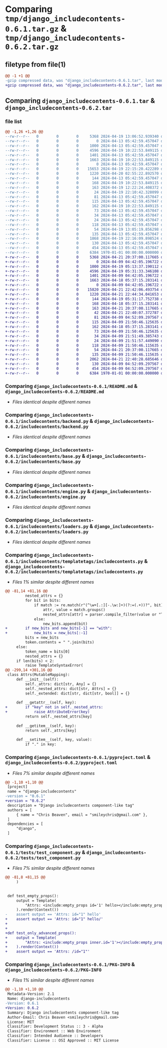# Comparing `tmp/django_includecontents-0.6.1.tar.gz` & `tmp/django_includecontents-0.6.2.tar.gz`

## filetype from file(1)

```diff
@@ -1 +1 @@
-gzip compressed data, was "django_includecontents-0.6.1.tar", last modified: Sat Apr 20 02:55:22 2024, max compression
+gzip compressed data, was "django_includecontents-0.6.2.tar", last modified: Sun Apr 21 22:44:34 2024, max compression
```

## Comparing `django_includecontents-0.6.1.tar` & `django_includecontents-0.6.2.tar`

### file list

```diff
@@ -1,26 +1,26 @@
--rw-r--r--   0        0        0     5368 2024-04-19 13:06:52.939340 django_includecontents-0.6.1/README.md
--rw-r--r--   0        0        0        0 2024-04-13 05:42:59.457047 django_includecontents-0.6.1/includecontents/__init__.py
--rw-r--r--   0        0        0     1000 2024-04-13 05:42:59.457047 django_includecontents-0.6.1/includecontents/backend.py
--rw-r--r--   0        0        0     4596 2024-04-19 10:22:53.849115 django_includecontents-0.6.1/includecontents/base.py
--rw-r--r--   0        0        0     1401 2024-04-13 05:42:59.457047 django_includecontents-0.6.1/includecontents/engine.py
--rw-r--r--   0        0        0     1663 2024-04-19 10:22:53.849115 django_includecontents-0.6.1/includecontents/loaders.py
--rw-r--r--   0        0        0        0 2024-04-13 05:42:59.457047 django_includecontents-0.6.1/includecontents/templatetags/__init__.py
--rw-r--r--   0        0        0    15653 2024-04-19 22:15:20.422289 django_includecontents-0.6.1/includecontents/templatetags/includecontents.py
--rw-r--r--   0        0        0     1220 2024-04-20 02:55:22.892570 django_includecontents-0.6.1/pyproject.toml
--rw-r--r--   0        0        0      144 2024-04-13 05:42:59.457047 django_includecontents-0.6.1/tests/settings.py
--rw-r--r--   0        0        0      168 2024-04-19 10:22:53.849115 django_includecontents-0.6.1/tests/templates/components/card.html
--rw-r--r--   0        0        0      163 2024-04-19 12:22:24.408372 django_includecontents-0.6.1/tests/templates/components/card_extend.html
--rw-r--r--   0        0        0       24 2024-04-19 22:10:42.328099 django_includecontents-0.6.1/tests/templates/components/empty_props.html
--rw-r--r--   0        0        0       81 2024-04-13 05:42:59.457047 django_includecontents-0.6.1/tests/templates/multiline.html
--rw-r--r--   0        0        0      115 2024-04-13 05:42:59.457047 django_includecontents-0.6.1/tests/templates/test_component/attrs.html
--rw-r--r--   0        0        0      162 2024-04-19 10:22:53.849115 django_includecontents-0.6.1/tests/templates/test_component/extend_class.html
--rw-r--r--   0        0        0       73 2024-04-13 05:42:59.457047 django_includecontents-0.6.1/tests/templates/test_component/index.html
--rw-r--r--   0        0        0       34 2024-04-13 05:42:59.457047 django_includecontents-0.6.1/tests/templates/test_component/missing_attr.html
--rw-r--r--   0        0        0       24 2024-04-13 05:42:59.457047 django_includecontents-0.6.1/tests/templates/test_component/missing_closing_tag.html
--rw-r--r--   0        0        0      118 2024-04-13 05:42:59.457047 django_includecontents-0.6.1/tests/templates/test_tag/basic.html
--rw-r--r--   0        0        0       54 2024-04-19 13:05:19.856298 django_includecontents-0.6.1/tests/templates/test_tag/inner.html
--rw-r--r--   0        0        0      135 2024-04-13 05:42:59.457047 django_includecontents-0.6.1/tests/templates/test_tag/with_attr.html
--rw-r--r--   0        0        0     1868 2024-04-19 22:16:09.898524 django_includecontents-0.6.1/tests/test_component.py
--rw-r--r--   0        0        0      130 2024-04-13 05:42:59.457047 django_includecontents-0.6.1/tests/test_multiline.py
--rw-r--r--   0        0        0      454 2024-04-13 05:42:59.457047 django_includecontents-0.6.1/tests/test_tag.py
--rw-r--r--   0        0        0     6384 1970-01-01 00:00:00.000000 django_includecontents-0.6.1/PKG-INFO
+-rw-r--r--   0        0        0     5368 2024-04-21 20:37:00.117665 django_includecontents-0.6.2/README.md
+-rw-r--r--   0        0        0        0 2024-04-09 04:42:05.196722 django_includecontents-0.6.2/includecontents/__init__.py
+-rw-r--r--   0        0        0     1000 2024-04-19 05:13:37.190112 django_includecontents-0.6.2/includecontents/backend.py
+-rw-r--r--   0        0        0     4596 2024-04-19 05:31:33.346108 django_includecontents-0.6.2/includecontents/base.py
+-rw-r--r--   0        0        0     1401 2024-04-09 04:42:05.196722 django_includecontents-0.6.2/includecontents/engine.py
+-rw-r--r--   0        0        0     1663 2024-04-18 05:37:15.283141 django_includecontents-0.6.2/includecontents/loaders.py
+-rw-r--r--   0        0        0        0 2024-04-09 04:42:05.196722 django_includecontents-0.6.2/includecontents/templatetags/__init__.py
+-rw-r--r--   0        0        0    15820 2024-04-21 22:42:06.493754 django_includecontents-0.6.2/includecontents/templatetags/includecontents.py
+-rw-r--r--   0        0        0     1220 2024-04-21 22:44:34.041653 django_includecontents-0.6.2/pyproject.toml
+-rw-r--r--   0        0        0      144 2024-04-19 05:31:17.752738 django_includecontents-0.6.2/tests/settings.py
+-rw-r--r--   0        0        0      168 2024-04-18 05:37:15.283141 django_includecontents-0.6.2/tests/templates/components/card.html
+-rw-r--r--   0        0        0      163 2024-04-21 20:37:00.117665 django_includecontents-0.6.2/tests/templates/components/card_extend.html
+-rw-r--r--   0        0        0       42 2024-04-21 22:40:07.372787 django_includecontents-0.6.2/tests/templates/components/empty_props.html
+-rw-r--r--   0        0        0       81 2024-04-09 04:52:09.297567 django_includecontents-0.6.2/tests/templates/multiline.html
+-rw-r--r--   0        0        0      115 2024-04-09 21:50:46.125635 django_includecontents-0.6.2/tests/templates/test_component/attrs.html
+-rw-r--r--   0        0        0      162 2024-04-18 05:37:15.283141 django_includecontents-0.6.2/tests/templates/test_component/extend_class.html
+-rw-r--r--   0        0        0       73 2024-04-09 21:50:46.125635 django_includecontents-0.6.2/tests/templates/test_component/index.html
+-rw-r--r--   0        0        0       34 2024-04-09 21:51:49.385743 django_includecontents-0.6.2/tests/templates/test_component/missing_attr.html
+-rw-r--r--   0        0        0       24 2024-04-09 21:51:57.449090 django_includecontents-0.6.2/tests/templates/test_component/missing_closing_tag.html
+-rw-r--r--   0        0        0      118 2024-04-09 21:50:46.115635 django_includecontents-0.6.2/tests/templates/test_tag/basic.html
+-rw-r--r--   0        0        0       54 2024-04-21 20:37:00.117665 django_includecontents-0.6.2/tests/templates/test_tag/inner.html
+-rw-r--r--   0        0        0      135 2024-04-09 21:50:46.115635 django_includecontents-0.6.2/tests/templates/test_tag/with_attr.html
+-rw-r--r--   0        0        0     2062 2024-04-21 22:40:28.685646 django_includecontents-0.6.2/tests/test_component.py
+-rw-r--r--   0        0        0      130 2024-04-09 04:52:09.297567 django_includecontents-0.6.2/tests/test_multiline.py
+-rw-r--r--   0        0        0      454 2024-04-09 04:52:09.297567 django_includecontents-0.6.2/tests/test_tag.py
+-rw-r--r--   0        0        0     6384 1970-01-01 00:00:00.000000 django_includecontents-0.6.2/PKG-INFO
```

### Comparing `django_includecontents-0.6.1/README.md` & `django_includecontents-0.6.2/README.md`

 * *Files identical despite different names*

### Comparing `django_includecontents-0.6.1/includecontents/backend.py` & `django_includecontents-0.6.2/includecontents/backend.py`

 * *Files identical despite different names*

### Comparing `django_includecontents-0.6.1/includecontents/base.py` & `django_includecontents-0.6.2/includecontents/base.py`

 * *Files identical despite different names*

### Comparing `django_includecontents-0.6.1/includecontents/engine.py` & `django_includecontents-0.6.2/includecontents/engine.py`

 * *Files identical despite different names*

### Comparing `django_includecontents-0.6.1/includecontents/loaders.py` & `django_includecontents-0.6.2/includecontents/loaders.py`

 * *Files identical despite different names*

### Comparing `django_includecontents-0.6.1/includecontents/templatetags/includecontents.py` & `django_includecontents-0.6.2/includecontents/templatetags/includecontents.py`

 * *Files 1% similar despite different names*

```diff
@@ -81,14 +81,16 @@
         nested_attrs = {}
         for bit in bits:
             if match := re.match(r"(^\w+[.:][-.\w:]+)(?:=(.+))?", bit):
                 attr, value = match.groups()
                 nested_attrs[attr] = parser.compile_filter(value or "True")
             else:
                 new_bits.append(bit)
+        if new_bits and new_bits[-1] == "with":
+            new_bits = new_bits[:-1]
         bits = new_bits
         token.contents = " ".join(bits)
     else:
         token_name = bits[0]
         nested_attrs = {}
     if len(bits) < 2:
         raise TemplateSyntaxError(
@@ -299,14 +301,16 @@
 class Attrs(MutableMapping):
     def __init__(self):
         self._attrs: dict[str, Any] = {}
         self._nested_attrs: dict[str, Attrs] = {}
         self._extended: dict[str, dict[str, bool]] = {}
 
     def __getattr__(self, key):
+        if "key" not in self._nested_attrs:
+            raise AttributeError(key)
         return self._nested_attrs[key]
 
     def __getitem__(self, key):
         return self._attrs[key]
 
     def __setitem__(self, key, value):
         if "." in key:
```

### Comparing `django_includecontents-0.6.1/pyproject.toml` & `django_includecontents-0.6.2/pyproject.toml`

 * *Files 7% similar despite different names*

```diff
@@ -1,10 +1,10 @@
 [project]
 name = "django-includecontents"
-version = "0.6.1"
+version = "0.6.2"
 description = "Django includecontents component-like tag"
 authors = [
     { name = "Chris Beaven", email = "smileychris@gmail.com" },
 ]
 dependencies = [
     "django",
 ]
```

### Comparing `django_includecontents-0.6.1/tests/test_component.py` & `django_includecontents-0.6.2/tests/test_component.py`

 * *Files 7% similar despite different names*

```diff
@@ -81,8 +81,15 @@
     )
 
 
 def test_empty_props():
     output = Template(
         "Attrs: <include:empty_props id='1' hello></include:empty_props>"
     ).render(Context())
-    assert output == 'Attrs: id="1" hello'
+    assert output == 'Attrs: id="1" hello/'
+
+
+def test_only_advanced_props():
+    output = Template(
+        "Attrs: <include:empty_props inner.id='1'></include:empty_props>"
+    ).render(Context())
+    assert output == 'Attrs: /id="1"'
```

### Comparing `django_includecontents-0.6.1/PKG-INFO` & `django_includecontents-0.6.2/PKG-INFO`

 * *Files 1% similar despite different names*

```diff
@@ -1,10 +1,10 @@
 Metadata-Version: 2.1
 Name: django-includecontents
-Version: 0.6.1
+Version: 0.6.2
 Summary: Django includecontents component-like tag
 Author-Email: Chris Beaven <smileychris@gmail.com>
 License: MIT
 Classifier: Development Status :: 3 - Alpha
 Classifier: Environment :: Web Environment
 Classifier: Intended Audience :: Developers
 Classifier: License :: OSI Approved :: MIT License
```

